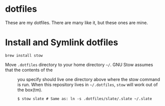 # dotfiles
These are my dotfiles. There are many like it, but these ones are mine.

# Install and Symlink dotfiles

```
brew install stow
```

Move `.dotfiles` directory to your home directory `~/`.
GNU Stow assumes that the contents of the <dir> you specify should live one directory above where the stow command is run.
When this repository lives in `~/.dotfiles`, `stow` will work out of the box(tm).


```
$ stow slate # Same as: ln -s .dotfiles/slate/.slate ~/.slate
```


